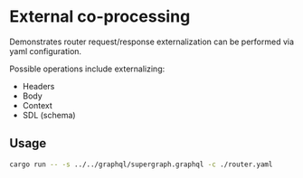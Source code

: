# External co-processing

Demonstrates router request/response externalization can be performed via yaml configuration.

Possible operations include externalizing:
- Headers
- Body
- Context
- SDL (schema)

## Usage

```bash
cargo run -- -s ../../graphql/supergraph.graphql -c ./router.yaml
```
